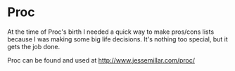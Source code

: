 Proc
====

At the time of Proc's birth I needed a quick way to make pros/cons lists because I was making some big life decisions.  It's nothing too special, but it gets the job done.

Proc can be found and used at http://www.jessemillar.com/proc/
